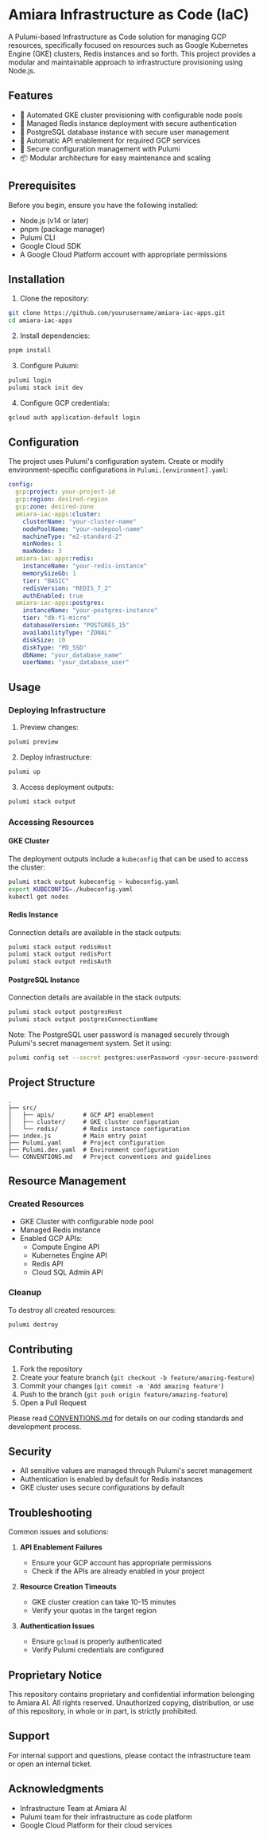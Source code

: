 # Amiara Infrastructure as Code (IaC)

A Pulumi-based Infrastructure as Code solution for managing GCP
resources, specifically focused on resources such as Google Kubernetes
Engine (GKE) clusters, Redis instances and so forth. This project
provides a modular and maintainable approach to infrastructure
provisioning using Node.js.

## Features

- 🚀 Automated GKE cluster provisioning with configurable node pools
- 💾 Managed Redis instance deployment with secure authentication
- 🎲 PostgreSQL database instance with secure user management
- 🔌 Automatic API enablement for required GCP services
- 🔐 Secure configuration management with Pulumi
- 📦 Modular architecture for easy maintenance and scaling

## Prerequisites

Before you begin, ensure you have the following installed:

- Node.js (v14 or later)
- pnpm (package manager)
- Pulumi CLI
- Google Cloud SDK
- A Google Cloud Platform account with appropriate permissions

## Installation

1. Clone the repository:
```bash
git clone https://github.com/yourusername/amiara-iac-apps.git
cd amiara-iac-apps
```

2. Install dependencies:
```bash
pnpm install
```

3. Configure Pulumi:
```bash
pulumi login
pulumi stack init dev
```

4. Configure GCP credentials:
```bash
gcloud auth application-default login
```

## Configuration

The project uses Pulumi's configuration system. Create or modify environment-specific configurations in `Pulumi.[environment].yaml`:

```yaml
config:
  gcp:project: your-project-id
  gcp:region: desired-region
  gcp:zone: desired-zone
  amiara-iac-apps:cluster:
    clusterName: "your-cluster-name"
    nodePoolName: "your-nodepool-name"
    machineType: "e2-standard-2"
    minNodes: 1
    maxNodes: 3
  amiara-iac-apps:redis:
    instanceName: "your-redis-instance"
    memorySizeGb: 1
    tier: "BASIC"
    redisVersion: "REDIS_7_2"
    authEnabled: true
  amiara-iac-apps:postgres:
    instanceName: "your-postgres-instance"
    tier: "db-f1-micro"
    databaseVersion: "POSTGRES_15"
    availabilityType: "ZONAL"
    diskSize: 10
    diskType: "PD_SSD"
    dbName: "your_database_name"
    userName: "your_database_user"
```

## Usage

### Deploying Infrastructure

1. Preview changes:
```bash
pulumi preview
```

2. Deploy infrastructure:
```bash
pulumi up
```

3. Access deployment outputs:
```bash
pulumi stack output
```

### Accessing Resources

#### GKE Cluster

The deployment outputs include a `kubeconfig` that can be used to access the cluster:

```bash
pulumi stack output kubeconfig > kubeconfig.yaml
export KUBECONFIG=./kubeconfig.yaml
kubectl get nodes
```

#### Redis Instance

Connection details are available in the stack outputs:
```bash
pulumi stack output redisHost
pulumi stack output redisPort
pulumi stack output redisAuth
```

#### PostgreSQL Instance

Connection details are available in the stack outputs:
```bash
pulumi stack output postgresHost
pulumi stack output postgresConnectionName
```

Note: The PostgreSQL user password is managed securely through Pulumi's secret management system.
Set it using:
```bash
pulumi config set --secret postgres:userPassword <your-secure-password>
```

## Project Structure

```
.
├── src/
│   ├── apis/        # GCP API enablement
│   ├── cluster/     # GKE cluster configuration
│   └── redis/       # Redis instance configuration
├── index.js         # Main entry point
├── Pulumi.yaml      # Project configuration
├── Pulumi.dev.yaml  # Environment configuration
└── CONVENTIONS.md   # Project conventions and guidelines
```

## Resource Management

### Created Resources

- GKE Cluster with configurable node pool
- Managed Redis instance
- Enabled GCP APIs:
  - Compute Engine API
  - Kubernetes Engine API
  - Redis API
  - Cloud SQL Admin API

### Cleanup

To destroy all created resources:
```bash
pulumi destroy
```

## Contributing

1. Fork the repository
2. Create your feature branch (`git checkout -b feature/amazing-feature`)
3. Commit your changes (`git commit -m 'Add amazing feature'`)
4. Push to the branch (`git push origin feature/amazing-feature`)
5. Open a Pull Request

Please read [CONVENTIONS.md](CONVENTIONS.md) for details on our coding standards and development process.

## Security

- All sensitive values are managed through Pulumi's secret management
- Authentication is enabled by default for Redis instances
- GKE cluster uses secure configurations by default

## Troubleshooting

Common issues and solutions:

1. **API Enablement Failures**
   - Ensure your GCP account has appropriate permissions
   - Check if the APIs are already enabled in your project

2. **Resource Creation Timeouts**
   - GKE cluster creation can take 10-15 minutes
   - Verify your quotas in the target region

3. **Authentication Issues**
   - Ensure `gcloud` is properly authenticated
   - Verify Pulumi credentials are configured

## Proprietary Notice

This repository contains proprietary and confidential information belonging to Amiara AI.
All rights reserved. Unauthorized copying, distribution, or use of this repository, 
in whole or in part, is strictly prohibited.

## Support

For internal support and questions, please contact the infrastructure team or open an internal ticket.

## Acknowledgments

- Infrastructure Team at Amiara AI
- Pulumi team for their infrastructure as code platform
- Google Cloud Platform for their cloud services
